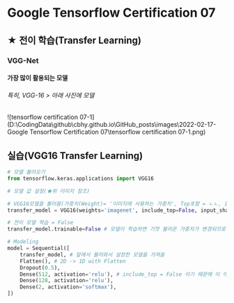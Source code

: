 # Google Tensorflow Certification 07



## ★ 전이 학습(Transfer Learning)



### VGG-Net

#### 	가장 많이 활용되는 모델 

###### 		특히, VGG-16 > 아래 사진에 모델 
![tensorflow certification 07-1](D:\CodingData\github\cbhy.github.io\GitHub\_posts\images\2022-02-17-Google Tensorflow Certification 07\tensorflow certification 07-1.png)


## 실습(VGG16 Transfer Learning)

```python
# 모델 불러오기
from tensorflow.keras.applications import VGG16
```

```python
# 모델 값 설정(★위 이미지 참조)

# VGG16모델을 불러옴(가중치(Weight)= '이미지에 사용하는 가중치', Top포함 = ㄴㄴ, input_shape = 사이즈, 3체널)
transfer_model = VGG16(weights='imagenet', include_top=False, input_shape=(224, 224, 3))

# 전이 모델 학습 = False
transfer_model.trainable=False # 모델이 학습하면 기껏 불러온 가중치가 변경되므로 Trainable = False 
```

```python
# Modeling
model = Sequential([
    transfer_model, # 앞에서 불러와서 설정한 모델을 가져옴
    Flatten(), # 2D -> 1D with Flatten
    Dropout(0.5),
    Dense(512, activation='relu'), # include_top = False 이기 때문에 이 아래 부분은 용도에 맞춰 Custom
    Dense(128, activation='relu'),
    Dense(2, activation='softmax'),
])
```

##### 	

